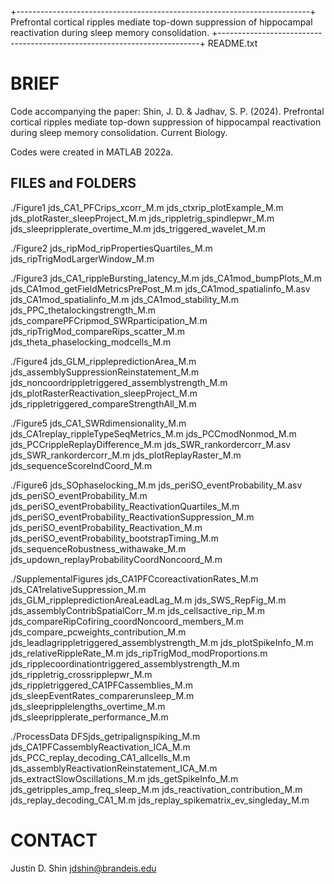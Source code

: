 +-------------------------------------------------------------------------+
Prefrontal cortical ripples mediate top-down suppression of hippocampal 
reactivation during sleep memory consolidation.
+-------------------------------------------------------------------------+
README.txt

BRIEF
=====

Code accompanying the paper: Shin, J. D. & Jadhav, S. P. (2024). Prefrontal cortical ripples mediate top-down suppression of hippocampal 
reactivation during sleep memory consolidation.
Current Biology.

Codes were created in MATLAB 2022a. 

FILES and FOLDERS
-----------------
  ./Figure1
  jds_CA1_PFCrips_xcorr_M.m
  jds_ctxrip_plotExample_M.m
  jds_plotRaster_sleepProject_M.m
  jds_rippletrig_spindlepwr_M.m
  jds_sleepripplerate_overtime_M.m
  jds_triggered_wavelet_M.m

  ./Figure2
  jds_ripMod_ripPropertiesQuartiles_M.m
  jds_ripTrigModLargerWindow_M.m

  ./Figure3
  jds_CA1_rippleBursting_latency_M.m
  jds_CA1mod_bumpPlots_M.m
  jds_CA1mod_getFieldMetricsPrePost_M.m
  jds_CA1mod_spatialinfo_M.asv
  jds_CA1mod_spatialinfo_M.m
  jds_CA1mod_stability_M.m
  jds_PPC_thetalockingstrength_M.m
  jds_comparePFCripmod_SWRparticipation_M.m
  jds_ripTrigMod_compareRips_scatter_M.m
  jds_theta_phaselocking_modcells_M.m

  ./Figure4
  jds_GLM_ripplepredictionArea_M.m
  jds_assemblySuppressionReinstatement_M.m
  jds_noncoordrippletriggered_assemblystrength_M.m
  jds_plotRasterReactivation_sleepProject_M.m
  jds_rippletriggered_compareStrengthAll_M.m

  ./Figure5
  jds_CA1_SWRdimensionality_M.m
  jds_CA1replay_rippleTypeSeqMetrics_M.m
  jds_PCCmodNonmod_M.m
  jds_PCCrippleReplayDifference_M.m
  jds_SWR_rankordercorr_M.asv
  jds_SWR_rankordercorr_M.m
  jds_plotReplayRaster_M.m
  jds_sequenceScoreIndCoord_M.m

  ./Figure6
  jds_SOphaselocking_M.m
  jds_periSO_eventProbability_M.asv
  jds_periSO_eventProbability_M.m
  jds_periSO_eventProbability_ReactivationQuartiles_M.m
  jds_periSO_eventProbability_ReactivationSuppression_M.m
  jds_periSO_eventProbability_Reactivation_M.m
  jds_periSO_eventProbability_bootstrapTiming_M.m
  jds_sequenceRobustness_withawake_M.m
  jds_updown_replayProbabilityCoordNoncoord_M.m

  ./SupplementalFigures
  jds_CA1PFCcoreactivationRates_M.m
  jds_CA1relativeSuppression_M.m
  jds_GLM_ripplepredictionAreaLeadLag_M.m
  jds_SWS_RepFig_M.m
  jds_assemblyContribSpatialCorr_M.m
  jds_cellsactive_rip_M.m
  jds_compareRipCofiring_coordNoncoord_members_M.m
  jds_compare_pcweights_contribution_M.m
  jds_leadlagrippletriggered_assemblystrength_M.m
  jds_plotSpikeInfo_M.m
  jds_relativeRippleRate_M.m
  jds_ripTrigMod_modProportions.m
  jds_ripplecoordinationtriggered_assemblystrength_M.m
  jds_rippletrig_crossripplepwr_M.m
  jds_rippletriggered_CA1PFCassemblies_M.m
  jds_sleepEventRates_comparerunsleep_M.m
  jds_sleepripplelengths_overtime_M.m
  jds_sleepripplerate_performance_M.m

  ./ProcessData
  DFSjds_getripalignspiking_M.m
  jds_CA1PFCassemblyReactivation_ICA_M.m
  jds_PCC_replay_decoding_CA1_allcells_M.m
  jds_assemblyReactivationReinstatement_ICA_M.m
  jds_extractSlowOscillations_M.m
  jds_getSpikeInfo_M.m
  jds_getripples_amp_freq_sleep_M.m
  jds_reactivation_contribution_M.m
  jds_replay_decoding_CA1_M.m
  jds_replay_spikematrix_ev_singleday_M.m

CONTACT
=======
Justin D. Shin
jdshin@brandeis.edu
